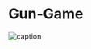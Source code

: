 # Gun-Game
![caption](https://www.youtube.com/watch?v=hkml10dM0do&ab_channel=%E7%8E%8B%E9%9B%AA%E6%99%B4)
